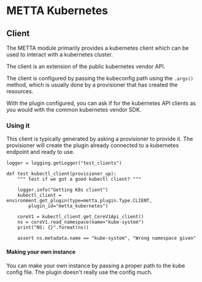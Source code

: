 # METTA Kubernetes

## Client

The METTA module primarily provides a kubernetes client which can be used to
interact with a kubernetes cluster.

The client is an extension of the public kubernetes vendor API.

The client is configured by passing the kubeconfig path using the `.args()`
method, which is usually done by a provisioner that has created the resources.

With the plugin configured, you can ask if for the kubernetes API clients as you
would with the common kubernetes vendor SDK.

### Using it

This client is typically generated by asking a provisioner to provide it. The
provisioner will create the plugin already connected to a kubernetes endpoint
and ready to use.

```
logger = logging.getLogger("test_clients")

def test_kubectl_client(provisioner_up):
    """ test if we got a good kubectl client? """

    logger.info("Getting K8s client")
    kubectl_client = environment.get_plugin(type=metta.plugin.Type.CLIENT,
        plugin_id="metta_kubernetes")

    coreV1 = kubectl_client.get_CoreV1Api_client()
    ns = coreV1.read_namespace(name="kube-system")
    print("NS: {}".format(ns))

    assert ns.metadata.name == "kube-system", "Wrong namespace given"
```

#### Making your own instance

You can make your own instance by passing a proper path to the kube config
file.  The plugin doesn't really use the config much.

